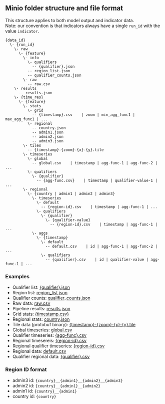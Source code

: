 ## Minio folder structure and file format
This structure applies to both model output and indicator data.  
Note: our convention is that indicators always have a single `run_id` with the value `indicator`.
```
{data_id}
  \- {run_id}
    \- raw
      \- {feature}
        \- info
          \- qualifiers
            -- {qualifier}.json
          -- region_list.json
          -- qualifier_counts.json
        \- raw
          -- raw.csv
    \- results
      -- results.json
    \- {time_res}
      \- {feature}
        \- stats
          \- grid
            -- {timestamp}.csv    | zoom | min_agg_func1 | max_agg_func1 | ...
          \- regional
            -- country.json
            -- admin1.json
            -- admin2.json
            -- admin3.json
        \- tiles
          -- {timestamp}-{zoom}-{x}-{y}.tile
        \- timeseries
          \- global
            -- global.csv    | timestamp | agg-func-1 | agg-func-2 | ...
          \- qualifiers
            \- {qualifier}
              -- {agg-func.csv}    | timestamp | qualifier-value-1 | ...
        \- regional
          \- {country | admin1 | admin2 | admin3}
            \- timeseries
              \- default
                -- {region-id}.csv    | timestamp | agg-func-1 | ...
              \- qualifiers
                \- {qualifier}
                  \- {qualifier-value}
                    -- {region-id}.csv    | timestamp | agg-func-1 | ...
            \- aggs
              \- {timestamp}
                \- default
                  -- default.csv    | id | agg-func-1 | agg-func-2 | ...
                \- qualifiers
                  -- {qualifier}.csv    | id | qualifier-value | agg-func-1 | ...
```

### Examples
- Qualifier list: [{qualifier}.json](./examples/camp.json)
- Region list: [region_list.json](./examples/region_list.json)
- Qualifier counts: [qualifier_counts.json](./examples/qualifier_counts.json)
- Raw data: [raw.csv](./examples/raw.csv)
- Pipeline results: [results.json](./examples/results.json)
- Grid stats: [{timestamp.csv}](./examples/1614556800000.csv)
- Regional stats: [country.json](./examples/country.json)
- Tile data (protobuf binary): [{timestamp}-{zoom}-{x}-{y}.tile](./examples/1606780800000-7-78-59.tile)
- Global timeseries: [global.csv](./examples/global.csv)
- Qualifier timeseries: [{agg-func}.csv](./examples/s_mean_t_mean.csv)
- Regional timesereis: [{region-id}.csv](./examples/Eritrea__Maekel.csv)
- Regional qualifier timeseries: [{region-id}.csv](./examples/Djibouti__Dikhil.csv)
- Regional data: [default.csv](./examples/default.csv)
- Qualifier regional data: [{qualifier}.csv](./examples/camp.csv)

### Region ID format
  - admin3 id: `{country}__{admin1}__{admin2}__{admin3}`
  - admin2 id: `{country}__{admin1}__{admin2}`
  - admin1 id: `{country}__{admin1}`
  - country id: `{country}`
